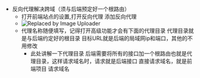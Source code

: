 - 反向代理解决跨域（须与后端预定好一个根路由）
	- 打开前端站点的设置,打开反向代理 添加反向代理
	- ![Replaced by Image Uploader](https://s2.loli.net/2023/04/19/1n3wsRfH9MuBIxd.png)
	- 代理名称随便填写，记得打开高级功能才会有下面的代理目录
	  代理目录就是与后端约定好的根目录
	  目标URL就是后端的局域网ip和端口，其他的不用修改
		- 此处讲解一下代理目录
		     后端需要将所有的接口加一个根路由也就是代理目录，这样请求域名时，请求就是后端接口
		  直接请求域名，就是前端项目
		  请求域名